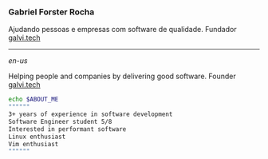 ### Gabriel Forster Rocha

Ajudando pessoas e empresas com software de qualidade.
Fundador [galvi.tech](https://galvi.tech)

---
*en-us*

Helping people and companies by delivering good software.
Founder [galvi.tech](https://galvi.tech)

```bash
echo $ABOUT_ME
""""""
3+ years of experience in software development
Software Engineer student 5/8
Interested in performant software
Linux enthusiast
Vim enthusiast
""""""
```
